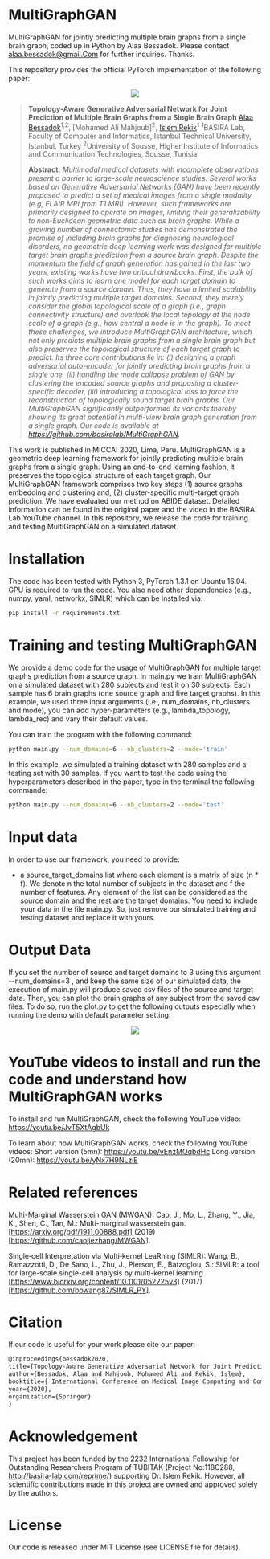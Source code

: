 # MultiGraphGAN
MultiGraphGAN for jointly predicting multiple brain graphs from a single brain graph, coded up in Python by Alaa Bessadok. Please contact alaa.bessadok@gmail.Com for further inquiries. Thanks. 

This repository provides the official PyTorch implementation of the following paper:

<p align="center">
  <img src="./fig1.png">
</p>


> **Topology-Aware Generative Adversarial Network for Joint Prediction of Multiple Brain Graphs from a Single Brain Graph**
> [Alaa Bessadok](https://github.com/AlaaBessadok)<sup>1,2</sup>, [Mohamed Ali Mahjoub]<sup>2</sup>, [Islem Rekik](https://basira-lab.com/)<sup>1</sup>
> <sup>1</sup>BASIRA Lab, Faculty of Computer and Informatics, Istanbul Technical University, Istanbul, Turkey
> <sup>2</sup>University of Sousse, Higher Institute of Informatics and Communication Technologies, Sousse, Tunisia
>
> **Abstract:** *Multimodal medical datasets with incomplete observations present a barrier to large-scale neuroscience studies. Several works based on Generative Adversarial Networks (GAN) have been recently proposed to predict a set of medical images from a single modality (e.g, FLAIR
MRI from T1 MRI). However, such frameworks are primarily designed to operate on images, limiting their generalizability to non-Euclidean geometric data such as brain graphs. While a growing number of connectomic studies has demonstrated the promise of including brain graphs for diagnosing neurological disorders, no geometric deep learning work was designed for multiple target brain graphs prediction from a source brain graph. Despite the momentum the field of graph generation has gained
in the last two years, existing works have two critical drawbacks. First, the bulk of such works aims to learn one model for each target domain to generate from a source domain. Thus, they have a limited scalability in jointly predicting multiple target domains. Second, they merely consider the global topological scale of a graph (i.e., graph connectivity structure) and overlook the local topology at the node scale of a graph (e.g., how central a node is in the graph). To meet these challenges, we introduce MultiGraphGAN architecture, which not only predicts multiple brain graphs from a single brain graph but also preserves the topological structure of each target graph to predict. Its three core contributions lie in: (i) designing a graph adversarial auto-encoder for jointly predicting brain graphs from a single one, (ii) handling the mode collapse problem of GAN by clustering the encoded source graphs and proposing a cluster-specific decoder, (iii) introducing a topological loss to force the reconstruction of topologically sound target brain graphs. Our MultiGraphGAN significantly outperformed its variants thereby showing its great potential in multi-view brain graph generation from a single graph. Our code is available at https://github.com/basiralab/MultiGraphGAN.*

This work is published in MICCAI 2020, Lima, Peru. MultiGraphGAN is a geometric deep learning framework for jointly predicting multiple brain graphs from a single graph. Using an end-to-end learning fashion, it preserves the topological structure of each target graph. Our MultiGraphGAN framework comprises two key steps (1) source graphs embedding and clustering and, (2) cluster-specific multi-target graph prediction. We have evaluated our method on ABIDE dataset. Detailed information can be found in the original paper and the video in the BASIRA Lab YouTube channel. In this repository, we release the code for training and testing MultiGraphGAN on a simulated dataset.

# Installation

The code has been tested with Python 3, PyTorch 1.3.1 on Ubuntu 16.04. GPU is required to run the code. You also need other dependencies (e.g., numpy, yaml, networkx, SIMLR) which can be installed via: 

```bash
pip install -r requirements.txt
```

# Training and testing MultiGraphGAN

We provide a demo code for the usage of MultiGraphGAN for multiple target graphs prediction from a source graph. In main.py we train MultiGraphGAN on a simulated dataset with 280 subjects and test it on 30 subjects. Each sample has 6 brain graphs (one source graph and five target graphs). In this example, we used three input arguments (i.e., num_domains, nb_clusters and mode), you can add hyper-parameters (e.g., lambda_topology, lambda_rec) and vary their default values.

You can train the program with the following command:

```bash
python main.py --num_domains=6 --nb_clusters=2 --mode='train'
```

In this example, we simulated a training dataset with 280 samples and a testing set with 30 samples. If you want to test the code using the hyperparameters described in the paper, type in the terminal the following commande:

```bash
python main.py --num_domains=6 --nb_clusters=2 --mode='test'
```

# Input data

In order to use our framework, you need to provide:

* a source_target_domains list where each element is a matrix of size (n * f). We denote n the total number of subjects in the dataset and f the number of features. Any element of the list can be considered as the source domain and the rest are the target domains. You need to include your data in the file main.py. So, just remove our simulated training and testing dataset and replace it with yours.

# Output Data

If you set the number of source and target domains to 3 using this argument --num_domains=3 , and keep the same size of our simulated data, the execution of main.py will produce saved csv files of the source and target data. Then, you can plot the brain graphs of any subject from the saved csv files. To do so, run the plot.py to get the following outputs especially when running the demo with default parameter setting:

<p align="center">
  <img src="./fig2.png">
</p>

# YouTube videos to install and run the code and understand how MultiGraphGAN works

To install and run MultiGraphGAN, check the following YouTube video:
https://youtu.be/JvT5XtAgbUk

To learn about how MultiGraphGAN works, check the following YouTube videos:
Short version (5mn): https://youtu.be/vEnzMQqbdHc
Long version (20mn): https://youtu.be/yNx7H9NLzlE

# Related references

Multi-Marginal Wasserstein GAN (MWGAN): 
Cao, J., Mo, L., Zhang, Y., Jia, K., Shen, C., Tan, M.: Multi-marginal wasserstein gan. [https://arxiv.org/pdf/1911.00888.pdf] (2019) [https://github.com/caojiezhang/MWGAN].

Single‐cell Interpretation via Multi‐kernel LeaRning (SIMLR):
Wang, B., Ramazzotti, D., De Sano, L., Zhu, J., Pierson, E., Batzoglou, S.: SIMLR: a tool for large-scale single-cell analysis by multi-kernel learning. [https://www.biorxiv.org/content/10.1101/052225v3] (2017) [https://github.com/bowang87/SIMLR_PY].


# Citation

If our code is useful for your work please cite our paper:

```latex
@inproceedings{bessadok2020,
title={Topology-Aware Generative Adversarial Network for Joint Prediction of Multiple Brain Graphs from a Single Brain Graph},
author={Bessadok, Alaa and Mahjoub, Mohamed Ali and Rekik, Islem},
booktitle={ International Conference on Medical Image Computing and Computer Assisted Intervention},
year={2020},
organization={Springer}
}
```

# Acknowledgement

This project has been funded by the 2232 International Fellowship for Outstanding Researchers Program of TUBITAK (Project No:118C288, http://basira-lab.com/reprime/) supporting Dr. Islem Rekik. However, all scientific contributions made in this project are owned and approved solely by the authors.

# License
Our code is released under MIT License (see LICENSE file for details).


